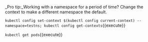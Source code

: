 _Pro tip:_Working with a namespace for a period of time? Change the context to make a different namespace the default.

`kubectl config set-context $(kubectl config current-context) --namespace=testns; kubectl config get-contexts`{{execute}}

`kubectl get pods`{{execute}}
